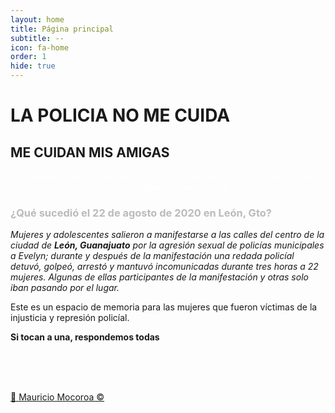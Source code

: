 ```yaml
---
layout: home
title: Página principal
subtitle: --
icon: fa-home
order: 1
hide: true
---
```

# LA POLICIA NO ME CUIDA
## ME CUIDAN MIS AMIGAS

<p style="color:white;text-align: center;"><i>En memoria de las mujeres víctimas de represión y violencia sexual por parte de policías municipales.</i></p>

<h3 style="color: #bbb"> ¿Qué sucedió el 22 de agosto de 2020 en León, Gto? </h3>

*Mujeres y adolescentes salieron a manifestarse a las calles del centro de la ciudad de **León, Guanajuato** por la agresión sexual de policías municipales a Evelyn; durante y después de la manifestación una redada policíal detuvó, golpeó, arrestó y mantuvó incomunicadas durante tres horas a 22 mujeres. Algunas de ellas participantes de la manifestación y otras solo iban pasando por el lugar.*

Este es un espacio de memoria para las mujeres que fueron víctimas de la injusticia y represión policíal.

**Si tocan a una, respondemos todas**



<div style="text-align: center">
<div id="wrap">
    <div class="big_col">
        <img src="{{ 'assets/images/photos/08.jpeg' | relative_url }}" alt="" />
    </div>
    <div class="big_col">
        <div class="medium_img">
            <img src="{{ 'assets/images/photos/06.jpeg' | relative_url }}" alt="" />
            <img src="{{ 'assets/images/photos/07.jpeg' | relative_url }}" alt="" />
        </div>
        <div class="medium_img">
            <img src="{{ 'assets/images/photos/01.jpeg' | relative_url }}" alt="" />
            <img src="{{ 'assets/images/photos/02.jpeg' | relative_url }}" alt="" />
        </div>
    </div>
    <div class="big_col">
        <img src="{{ 'assets/images/photos/05.jpeg' | relative_url }}" alt="" />
    </div>
    <div class="medium_col medium_img">
        <img src="{{ 'assets/images/photos/03.jpeg' | relative_url }}" alt="" />
        <img src="{{ 'assets/images/photos/04.jpeg' | relative_url }}" alt="" />
    </div>
    <div class="medium_col medium_img">
        <img src="{{ 'assets/images/photos/09.jpeg' | relative_url }}" alt="" />
    </div>

</div>
</div>

<a href="https://www.instagram.com/mauriciomn10/?igshid=1xdxwkw5r3kcw">📸 Mauricio Mocoroa ©</a>

<!-- <footer style="text-align:center;">
  <a href="caso-01" class="button scrolly">Casos</a>
</footer> -->
